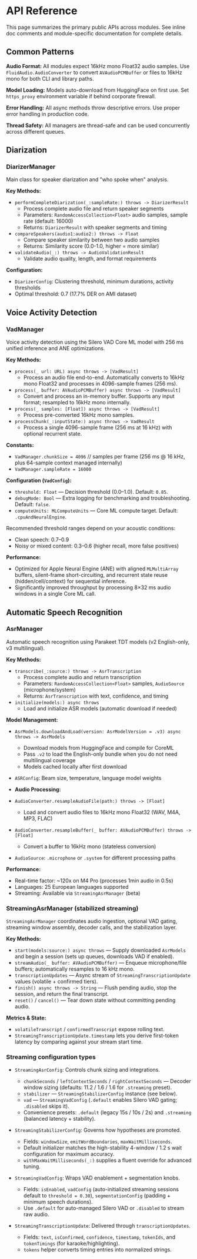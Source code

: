 # API Reference

This page summarizes the primary public APIs across modules. See inline doc comments and module-specific documentation for complete details.

## Common Patterns

**Audio Format:** All modules expect 16kHz mono Float32 audio samples. Use `FluidAudio.AudioConverter` to convert `AVAudioPCMBuffer` or files to 16kHz mono for both CLI and library paths.

**Model Loading:** Models auto-download from HuggingFace on first use. Set `https_proxy` environment variable if behind corporate firewall.

**Error Handling:** All async methods throw descriptive errors. Use proper error handling in production code.

**Thread Safety:** All managers are thread-safe and can be used concurrently across different queues.

## Diarization

### DiarizerManager
Main class for speaker diarization and "who spoke when" analysis.

**Key Methods:**
- `performCompleteDiarization(_:sampleRate:) throws -> DiarizerResult`
  - Process complete audio file and return speaker segments
  - Parameters: `RandomAccessCollection<Float>` audio samples, sample rate (default: 16000)
  - Returns: `DiarizerResult` with speaker segments and timing
- `compareSpeakers(audio1:audio2:) throws -> Float`
  - Compare speaker similarity between two audio samples
  - Returns: Similarity score (0.0-1.0, higher = more similar)
- `validateAudio(_:) throws -> AudioValidationResult`
  - Validate audio quality, length, and format requirements

**Configuration:**
- `DiarizerConfig`: Clustering threshold, minimum durations, activity thresholds
- Optimal threshold: 0.7 (17.7% DER on AMI dataset)

## Voice Activity Detection

### VadManager
Voice activity detection using the Silero VAD Core ML model with 256 ms unified inference and ANE optimizations.

**Key Methods:**
- `process(_ url: URL) async throws -> [VadResult]`
  - Process an audio file end-to-end. Automatically converts to 16kHz mono Float32 and processes in 4096-sample frames (256 ms).
- `process(_ buffer: AVAudioPCMBuffer) async throws -> [VadResult]`
  - Convert and process an in-memory buffer. Supports any input format; resampled to 16kHz mono internally.
- `process(_ samples: [Float]) async throws -> [VadResult]`
  - Process pre-converted 16kHz mono samples.
- `processChunk(_:inputState:) async throws -> VadResult`
  - Process a single 4096-sample frame (256 ms at 16 kHz) with optional recurrent state.

**Constants:**
- `VadManager.chunkSize = 4096`  // samples per frame (256 ms @ 16 kHz, plus 64-sample context managed internally)
- `VadManager.sampleRate = 16000`

**Configuration (`VadConfig`):**
- `threshold: Float` — Decision threshold (0.0–1.0). Default: `0.85`.
- `debugMode: Bool` — Extra logging for benchmarking and troubleshooting. Default: `false`.
- `computeUnits: MLComputeUnits` — Core ML compute target. Default: `.cpuAndNeuralEngine`.

Recommended threshold ranges depend on your acoustic conditions:
- Clean speech: 0.7–0.9
- Noisy or mixed content: 0.3–0.6 (higher recall, more false positives)

**Performance:**
- Optimized for Apple Neural Engine (ANE) with aligned `MLMultiArray` buffers, silent-frame short-circuiting, and recurrent state reuse (hidden/cell/context) for sequential inference.
- Significantly improved throughput by processing 8×32 ms audio windows in a single Core ML call.

## Automatic Speech Recognition

### AsrManager
Automatic speech recognition using Parakeet TDT models (v2 English-only, v3 multilingual).

**Key Methods:**
- `transcribe(_:source:) throws -> AsrTranscription`
  - Process complete audio and return transcription
  - Parameters: `RandomAccessCollection<Float>` samples, `AudioSource` (microphone/system)
  - Returns: `AsrTranscription` with text, confidence, and timing
- `initialize(models:) async throws`
  - Load and initialize ASR models (automatic download if needed)

**Model Management:**
- `AsrModels.downloadAndLoad(version: AsrModelVersion = .v3) async throws -> AsrModels`
  - Download models from HuggingFace and compile for CoreML
  - Pass `.v2` to load the English-only bundle when you do not need multilingual coverage
  - Models cached locally after first download
- `ASRConfig`: Beam size, temperature, language model weights

- **Audio Processing:**
- `AudioConverter.resampleAudioFile(path:) throws -> [Float]`
  - Load and convert audio files to 16kHz mono Float32 (WAV, M4A, MP3, FLAC)
- `AudioConverter.resampleBuffer(_ buffer: AVAudioPCMBuffer) throws -> [Float]`
  - Convert a buffer to 16kHz mono (stateless conversion)
- `AudioSource`: `.microphone` or `.system` for different processing paths

**Performance:**
- Real-time factor: ~120x on M4 Pro (processes 1min audio in 0.5s)
- Languages: 25 European languages supported
- Streaming: Available via `StreamingAsrManager` (beta)

### StreamingAsrManager (stabilized streaming)

`StreamingAsrManager` coordinates audio ingestion, optional VAD gating, streaming window assembly, decoder calls, and the stabilization layer.

**Key Methods:**
- `start(models:source:) async throws` — Supply downloaded `AsrModels` and begin a session (sets up queues, downloads VAD if enabled).
- `streamAudio(_ buffer: AVAudioPCMBuffer)` — Enqueue microphone/file buffers; automatically resamples to 16 kHz mono.
- `transcriptionUpdates` — Async stream of `StreamingTranscriptionUpdate` values (volatile + confirmed tiers).
- `finish() async throws -> String` — Flush pending audio, stop the session, and return the final transcript.
- `reset()` / `cancel()` — Tear down state without committing pending audio.

**Metrics & State:**
- `volatileTranscript` / `confirmedTranscript` expose rolling text.
- `StreamingTranscriptionUpdate.timestamp` lets you derive first-token latency by comparing against your stream start time.

### Streaming configuration types

- `StreamingAsrConfig`: Controls chunk sizing and integrations.
  - `chunkSeconds` / `leftContextSeconds` / `rightContextSeconds` — Decoder window sizing (defaults: 11.2 / 1.6 / 1.6 for `.streaming` preset).
  - `stabilizer` — `StreamingStabilizerConfig` instance (see below).
  - `vad` — `StreamingVadConfig` (`.default` enables Silero VAD gating; `.disabled` skips it).
  - Convenience presets: `.default` (legacy 15s / 10s / 2s) and `.streaming` (balanced latency + stability).

- `StreamingStabilizerConfig`: Governs how hypotheses are promoted.
  - Fields: `windowSize`, `emitWordBoundaries`, `maxWaitMilliseconds`.
  - Default initializer matches the high-stability 4-window / 1.2 s wait configuration for maximum accuracy.
  - `withMaxWaitMilliseconds(_:)` supplies a fluent override for advanced tuning.

- `StreamingVadConfig`: Wraps VAD enablement + segmentation knobs.
  - Fields: `isEnabled`, `vadConfig` (auto-initialized streaming sessions default to `threshold = 0.30`), `segmentationConfig` (padding + minimum speech durations).
  - Use `.default` for auto-managed Silero VAD or `.disabled` to stream raw audio.

- `StreamingTranscriptionUpdate`: Delivered through `transcriptionUpdates`.
  - Fields: `text`, `isConfirmed`, `confidence`, `timestamp`, `tokenIds`, and `tokenTimings` (for karaoke/highlighting).
  - `tokens` helper converts timing entries into normalized strings.
